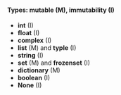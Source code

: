 #### Types: mutable (M), immutability (I)
* **int** (I)
* **float** (I)
* **complex** (I)
* **list** (M) and **typle** (I)
* **string** (I)
* **set** (M) and **frozenset** (I)
* **dictionary** (M)
* **boolean** (I)
* **None** (I)   
